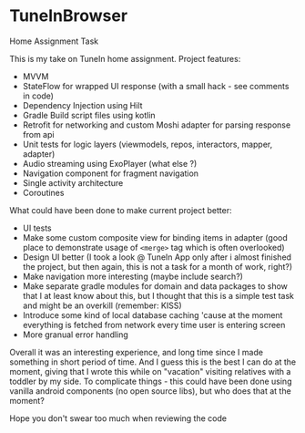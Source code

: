 # TuneInBrowser
Home Assignment Task

This is my take on TuneIn home assignment.
Project features:
- MVVM
- StateFlow for wrapped UI response (with a small hack - see comments in code)
- Dependency Injection using Hilt
- Gradle Build script files using kotlin
- Retrofit for networking and custom Moshi adapter for parsing response from api
- Unit tests for logic layers (viewmodels, repos, interactors, mapper, adapter)
- Audio streaming using ExoPlayer (what else ?)
- Navigation component for fragment navigation
- Single activity architecture
- Coroutines

What could have been done to make current project better:
- UI tests
- Make some custom composite view for binding items in adapter (good place to demonstrate usage of `<merge>` tag which is often overlooked)
- Design UI better (I took a look @ TuneIn App only after i almost finished the project, but then again, this is not a task for a month of work, right?)
- Make navigation more interesting (maybe include search?)
- Make separate gradle modules for domain and data packages to show that I at least know about this, but I thought that this is a simple test task and might be an overkill (remember: KISS)
- Introduce some kind of local database caching 'cause at the moment everything is fetched from network every time user is entering screen
- More granual error handling 

Overall it was an interesting experience, and long time since I made something in short period of time. And I guess this is the best I can do at the moment, giving that I wrote this while on "vacation" visiting relatives with a toddler by my side.
To complicate things - this could have been done using vanilla android components (no open source libs), but who does that at the moment?

Hope you don't swear too much when reviewing the code
